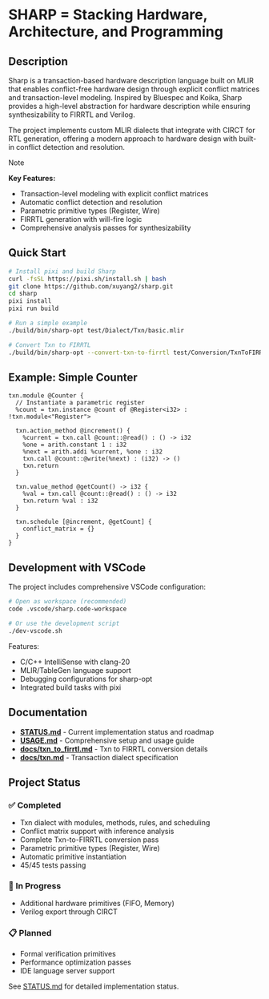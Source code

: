 # SHARP = Stacking Hardware, Architecture, and Programming

## Description

Sharp is a transaction-based hardware description language built on MLIR that enables conflict-free hardware design through explicit conflict matrices and transaction-level modeling. Inspired by Bluespec and Koika, Sharp provides a high-level abstraction for hardware description while ensuring synthesizability to FIRRTL and Verilog.

The project implements custom MLIR dialects that integrate with CIRCT for RTL generation, offering a modern approach to hardware design with built-in conflict detection and resolution.

> [!NOTE]
> **Key Features:**
> - Transaction-level modeling with explicit conflict matrices
> - Automatic conflict detection and resolution
> - Parametric primitive types (Register<T>, Wire<T>)
> - FIRRTL generation with will-fire logic
> - Comprehensive analysis passes for synthesizability

## Quick Start

```bash
# Install pixi and build Sharp
curl -fsSL https://pixi.sh/install.sh | bash
git clone https://github.com/xuyang2/sharp.git
cd sharp
pixi install
pixi run build

# Run a simple example
./build/bin/sharp-opt test/Dialect/Txn/basic.mlir

# Convert Txn to FIRRTL
./build/bin/sharp-opt --convert-txn-to-firrtl test/Conversion/TxnToFIRRTL/counter.mlir
```

## Example: Simple Counter

```mlir
txn.module @Counter {
  // Instantiate a parametric register
  %count = txn.instance @count of @Register<i32> : !txn.module<"Register">
  
  txn.action_method @increment() {
    %current = txn.call @count::@read() : () -> i32
    %one = arith.constant 1 : i32
    %next = arith.addi %current, %one : i32
    txn.call @count::@write(%next) : (i32) -> ()
    txn.return
  }
  
  txn.value_method @getCount() -> i32 {
    %val = txn.call @count::@read() : () -> i32
    txn.return %val : i32
  }
  
  txn.schedule [@increment, @getCount] {
    conflict_matrix = {}
  }
}
```

## Development with VSCode

The project includes comprehensive VSCode configuration:

```bash
# Open as workspace (recommended)
code .vscode/sharp.code-workspace

# Or use the development script
./dev-vscode.sh
```

Features:
- C/C++ IntelliSense with clang-20
- MLIR/TableGen language support
- Debugging configurations for sharp-opt
- Integrated build tasks with pixi

## Documentation

- **[STATUS.md](./STATUS.md)** - Current implementation status and roadmap
- **[USAGE.md](./USAGE.md)** - Comprehensive setup and usage guide
- **[docs/txn_to_firrtl.md](./docs/txn_to_firrtl.md)** - Txn to FIRRTL conversion details
- **[docs/txn.md](./docs/txn.md)** - Transaction dialect specification

## Project Status

### ✅ Completed
- Txn dialect with modules, methods, rules, and scheduling
- Conflict matrix support with inference analysis
- Complete Txn-to-FIRRTL conversion pass
- Parametric primitive types (Register<T>, Wire<T>)
- Automatic primitive instantiation
- 45/45 tests passing

### 🚧 In Progress
- Additional hardware primitives (FIFO, Memory)
- Verilog export through CIRCT

### 📋 Planned
- Formal verification primitives
- Performance optimization passes
- IDE language server support

See [STATUS.md](./STATUS.md) for detailed implementation status.